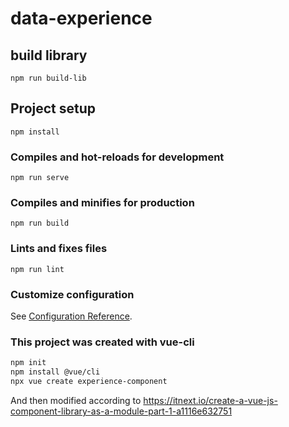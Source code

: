 # data-experience

## build library

```
npm run build-lib
```

## Project setup
```
npm install
```

### Compiles and hot-reloads for development
```
npm run serve
```

### Compiles and minifies for production
```
npm run build
```

### Lints and fixes files
```
npm run lint
```

### Customize configuration
See [Configuration Reference](https://cli.vuejs.org/config/).


### This project was created with vue-cli

``` sh
npm init
npm install @vue/cli
npx vue create experience-component
```

And then modified according to https://itnext.io/create-a-vue-js-component-library-as-a-module-part-1-a1116e632751
